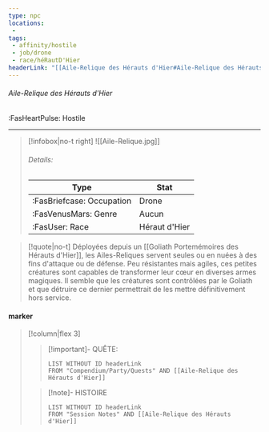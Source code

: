 ```yaml
---
type: npc
locations:
 - 
tags:
 - affinity/hostile
 - job/drone
 - race/héRautD'Hier
headerLink: "[[Aile-Relique des Hérauts d'Hier#Aile-Relique des Hérauts d'Hier]]"
---
```

###### Aile-Relique des Hérauts d'Hier
<span class="sub2">:FasHeartPulse: Hostile </span>
___

> [!infobox|no-t right]
> ![[Aile-Relique.jpg]]
> ###### Details:
> | Type | Stat |
> | ---- | ---- |
> | :FasBriefcase: Occupation |  Drone |
> | :FasVenusMars: Genre | Aucun |
> | :FasUser: Race | Héraut d'Hier |
<span class="clearfix"></span>

> [!quote|no-t]
>Déployées depuis un [[Goliath Portemémoires des Hérauts d'Hier]], les Ailes-Reliques servent seules ou en nuées à des fins d'attaque ou de défense. Peu résistantes mais agiles, ces petites créatures sont capables de transformer leur cœur en diverses armes magiques. 
Il semble que les créatures sont contrôlées par le Goliath et que détruire ce dernier permettrait de les mettre définitivement hors service.

#### marker
> [!column|flex 3]
>> [!important]- QUÊTE:
>>```dataview
>>LIST WITHOUT ID headerLink
>>FROM "Compendium/Party/Quests" AND [[Aile-Relique des Hérauts d'Hier]]
>
>>[!note]- HISTOIRE
>>```dataview
>>LIST WITHOUT ID headerLink
>>FROM "Session Notes" AND [[Aile-Relique des Hérauts d'Hier]]
